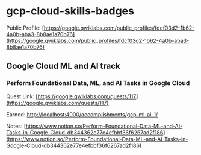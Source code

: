 # gcp-cloud-skills-badges

Public Profile: [https://google.qwiklabs.com/public_profiles/fdcf03d2-1b62-4a0b-aba3-8b8ae1a70b76](https://google.qwiklabs.com/public_profiles/fdcf03d2-1b62-4a0b-aba3-8b8ae1a70b76)

## Google Cloud ML and AI track

### Perform Foundational Data, ML, and AI Tasks in Google Cloud

Quest Link: [https://google.qwiklabs.com/quests/117](https://google.qwiklabs.com/quests/117)

Earned: [http://localhost:4000/accomplishments/gcp-ml-ai-1/](http://localhost:4000/accomplishments/gcp-ml-ai-1/)

Notes: [https://www.notion.so/Perform-Foundational-Data-ML-and-AI-Tasks-in-Google-Cloud-db344362e77e4efbbf36f6267ad2f186](https://www.notion.so/Perform-Foundational-Data-ML-and-AI-Tasks-in-Google-Cloud-db344362e77e4efbbf36f6267ad2f186)
